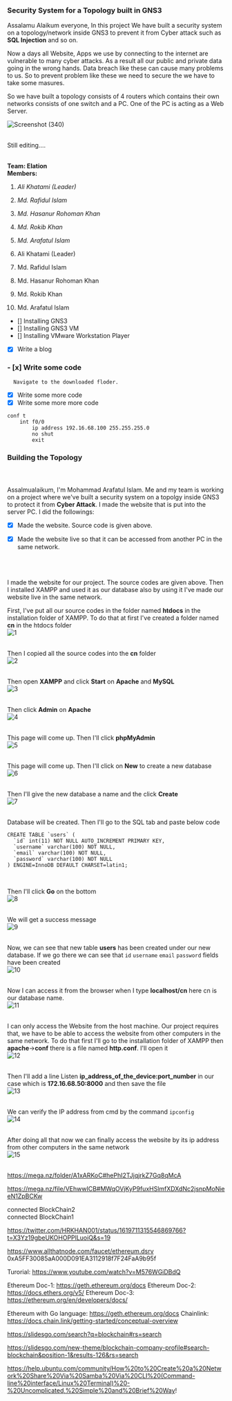### Security System for a Topology built in GNS3

Assalamu Alaikum everyone,
In this project We have built a security system on a topology/network inside GNS3 to prevent it from Cyber attack such as **SQL Injection** and so on.

Now a days all Website, Apps we use by connecting to the internet are vulnerable to many cyber attacks. As a result all our public and private data going in the wrong hands. Data breach like these can cause many problems to us. So to prevent problem like these we need to secure the we have to take some masures.

So we have built a topology consists of 4 routers which contains their own networks consists of one switch and a PC. One of the PC is acting as a Web Server.

![Screenshot (340)](https://user-images.githubusercontent.com/60141836/207384006-ecc825b9-7b14-4c7c-a35e-79c28aa22fa8.png)

<br>
Still editing....
<br> <br>

**Team: Elation** <br>
**Members:**
1. *Ali Khatami (Leader)*
2. *Md. Rafidul Islam*
3. *Md. Hasanur Rohoman Khan*
4. *Md. Rokib Khan*
5. *Md. Arafatul Islam*


1. Ali Khatami (Leader)
2. Md. Rafidul Islam
3. Md. Hasanur Rohoman Khan
4. Md. Rokib Khan
5. Md. Arafatul Islam


- [] Installing GNS3
- [] Installing GNS3 VM
- [] Installing VMware Workstation Player
- [x] Write a blog
### - [x] Write some code<br>
      Navigate to the downloaded floder.
- [x] Write some more code
- [x] Write some more more code

```
conf t
    int f0/0
        ip address 192.16.68.100 255.255.255.0
        no shut
        exit
```














### Building the Topology <br> <br><br>

Assalmualaikum,
I'm Mohammad Arafatul Islam. Me and my team is working on a project where we've built a security system on a topolgy inside GNS3 to protect it from **Cyber Attack**. I made the website that is put into the server PC. I did the followings:
<br>
- [x] Made the website. Source code is given above.
- [x] Made the website live so that it can be accessed from another PC in the same network.
<br><br><br><br>




I made the website for our project. The source codes are given above. Then I installed XAMPP and used it as our database also by using it I've made our website live in the same network.

First, I've put all our source codes in the folder named **htdocs** in the installation folder of XAMPP. To do that at first I've created a folder named **cn** in the htdocs folder<br>
![1](https://user-images.githubusercontent.com/60141836/209843031-bf5103b4-33a2-4a55-9e1e-7366586431d4.png)
<br><br>

Then I copied all the source codes into the **cn** folder<br>
![2](https://user-images.githubusercontent.com/60141836/209843033-688bab88-c87c-4a55-a2b7-b1ae3fc0bcc8.png)
<br><br>

Then open **XAMPP** and click **Start** on **Apache** and **MySQL**<br>
![3](https://user-images.githubusercontent.com/60141836/209842981-68ea7238-fa34-4956-9b93-58e9850357a7.png)
<br><br>

Then click **Admin** on **Apache**<br>
![4](https://user-images.githubusercontent.com/60141836/209842991-cf6c9063-72c1-44fd-aa2d-34f4744aa236.png)
<br><br>

This page will come up. Then I'll click **phpMyAdmin**<br>
![5](https://user-images.githubusercontent.com/60141836/209842993-28696341-1eac-41cf-b553-3ac7be7af523.png)
<br><br>

This page will come up. Then I'll click on **New** to create a new database<br>
![6](https://user-images.githubusercontent.com/60141836/209842996-7c84a989-4bd1-4ccf-a9aa-6b079144ea80.png)
<br><br>

Then I'll give the new database a name and the click **Create**<br>
![7](https://user-images.githubusercontent.com/60141836/209842998-81fb5fc7-d863-4df4-9551-a3f29f17f3db.png)
<br><br>

Database will be created. Then I'll go to the SQL tab and paste below code<br>
```
CREATE TABLE `users` (
  `id` int(11) NOT NULL AUTO_INCREMENT PRIMARY KEY,
  `username` varchar(100) NOT NULL,
  `email` varchar(100) NOT NULL,
  `password` varchar(100) NOT NULL
) ENGINE=InnoDB DEFAULT CHARSET=latin1;
```
<br>

Then I'll click **Go** on the bottom<br>
![8](https://user-images.githubusercontent.com/60141836/209891248-df21fed1-0e4a-4991-8815-8d8dfa3ac796.png)
<br><br>

We will get a success message<br>
![9](https://user-images.githubusercontent.com/60141836/209843002-68a7b359-8ecc-4e39-bb42-88360446c46a.png)
<br><br>

Now, we can see that new table **users** has been created under our new database. If we go there we can see that ```id``` ```username``` ```email``` ```password``` fields have been created<br>
![10](https://user-images.githubusercontent.com/60141836/209843006-73193285-0b1e-45ee-9794-f01cd162628d.png)
<br><br>

Now I can access it from the browser when I type **localhost/cn** here cn is our database name. <br>
![11](https://user-images.githubusercontent.com/60141836/209843007-de52b8d8-68a8-4827-9f7f-4a776878e103.png)
<br><br>

I can only access the Website from the host machine. Our project requires that, we have to be able to access the website from other computers in the same network. To do that first I'll go to the installation folder of XAMPP then **apache**->**conf** there is a file named **http.conf**. I'll open it<br>
![12](https://user-images.githubusercontent.com/60141836/209843013-4f5a2490-2bc7-4187-99e3-758270124cf1.png)
<br><br>

Then I'll add a line Listen **ip_address_of_the_device:port_number** in our case which is **172.16.68.50:8000** and then save the file<br>
![13](https://user-images.githubusercontent.com/60141836/209843022-fd5f654f-42be-46d3-949f-e389403dd570.png)
<br><br>

We can verify the IP address from cmd by the command ```ipconfig```<br>
![14](https://user-images.githubusercontent.com/60141836/209843026-d8ea9476-3fb7-4c5d-b6d6-03c1ef440f63.png)
<br><br>

After doing all that now we can finally access the website by its ip address from other computers in the same network<br>
![15](https://user-images.githubusercontent.com/60141836/209843028-94b1d700-9357-46ea-97a8-2ac80b6f2459.png)
<br><br>



https://mega.nz/folder/A1xARKoC#hePhI2TJjqjrkZ7Gq8qMcA

https://mega.nz/file/VEhwwICB#MWqOVjKyP9fuxHSlmfXDXdNc2jsnpMoNieeN1ZpBCKw

connected BlockChain2 <br>
connected BlockChain1



https://twitter.com/HRKHAN001/status/1619711315546869766?t=X3Yz19gbeUKOHOPPlLuoiQ&s=19



https://www.allthatnode.com/faucet/ethereum.dsrv <br>
0xA5FF30085aA000D091EA3112918f7F24FaA9b95f




Turorial: https://www.youtube.com/watch?v=M576WGiDBdQ

Ethereum Doc-1: https://geth.ethereum.org/docs
Ethereum Doc-2: https://docs.ethers.org/v5/
Ethereum Doc-3: https://ethereum.org/en/developers/docs/

Ethereum with Go language: https://geth.ethereum.org/docs
Chainlink: https://docs.chain.link/getting-started/conceptual-overview



https://slidesgo.com/search?q=blockchain#rs=search

https://slidesgo.com/new-theme/blockchain-company-profile#search-blockchain&position-1&results-126&rs=search



https://help.ubuntu.com/community/How%20to%20Create%20a%20Network%20Share%20Via%20Samba%20Via%20CLI%20(Command-line%20interface/Linux%20Terminal)%20-%20Uncomplicated,%20Simple%20and%20Brief%20Way!
